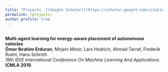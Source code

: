 ```yaml
---
title: "Projects  [(Google Scholar)](https://scholar.google.com/citations?user=i2xd0lQAAAAJ&hl=de)"
permalink: /projects/
author_profile: true
---
```

<br>
<b>Multi-agent learning for energy-aware placement of autonomous vehicles</b> <br> 
<b>Ömer Ibrahim Erduran</b>, Mirjam Minor, Lars Hedrich, Ahmad Tarraf, Frederik Ruehl, Hans Schroth<br>
<i>18th IEEE International Conference On Machine Learning And Applications</i>. <b>ICMLA 2019</b>.
<br>
